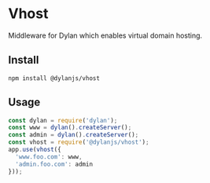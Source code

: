 # Vhost

Middleware for Dylan which enables virtual domain hosting.

## Install

`npm install @dylanjs/vhost`

## Usage

``` js
const dylan = require('dylan');
const www = dylan().createServer();
const admin = dylan().createServer();
const vhost = require('@dylanjs/vhost');
app.use(vhost({
  'www.foo.com': www,
  'admin.foo.com': admin
}));
```
